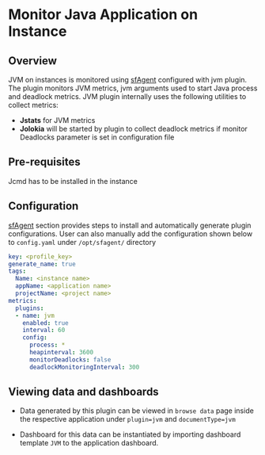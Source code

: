 # Monitor Java Application on Instance

## Overview

JVM on instances is monitored using [sfAgent](/docs/Quick_Start/getting_started#sfagent) configured with jvm plugin. The plugin monitors JVM metrics, jvm arguments used to start Java process and deadlock metrics. JVM plugin internally uses the following utilities to collect metrics: 

- **Jstats** for JVM metrics 
- **Jolokia** will be started by plugin to collect deadlock metrics if monitor Deadlocks parameter is set in configuration file 

 

## Pre-requisites

Jcmd has to be installed in the instance 

 

## Configuration 

[sfAgent](/docs/Quick_Start/getting_started#sfagent) section provides steps to install and automatically generate plugin configurations. User can also manually add the configuration shown below to `config.yaml` under `/opt/sfagent/` directory 

```yaml
key: <profile_key> 
generate_name: true 
tags: 
  Name: <instance name> 
  appName: <application name> 
  projectName: <project name> 
metrics: 
  plugins: 
  - name: jvm  
    enabled: true  
    interval: 60  
    config: 
      process: * 
      heapinterval: 3600 
      monitorDeadlocks: false 
      deadlockMonitoringInterval: 300 
```

## Viewing data and dashboards 

-  Data generated by this plugin can be viewed in `browse data` page inside the respective application under `plugin=jvm` and `documentType=jvm` 

- Dashboard for this data can be instantiated by importing dashboard template `JVM` to the application dashboard. 
